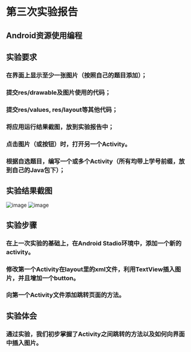 ﻿# 第三次实验报告
## Android资源使用编程
## 实验要求
### 在界面上显示至少一张图片（按照自己的题目添加）；
### 提交res/drawable及图片使用的代码；
### 提交res/values, res/layout等其他代码；
### 将应用运行结果截图，放到实验报告中；
### 点击图片（或按钮）时，打开另一个Activity。
### 根据自选题目，编写一个或多个Activity（所有均带上学号前缀，放到自己的Java包下）；
## 实验结果截图
![image](https://github.com/BingleHu/android-labs-2018/blob/master/Com1614080901240/%E5%AE%9E%E9%AA%8C3%E6%88%AA%E5%9B%BE1.PNG)
![image](https://github.com/BingleHu/android-labs-2018/blob/master/Com1614080901240/%E5%AE%9E%E9%AA%8C3%E6%88%AA%E5%9B%BE2.PNG)
## 实验步骤
### 在上一次实验的基础上，在Android Stadio环境中，添加一个新的activity。
### 修改第一个Activity在layout里的xml文件，利用TextView插入图片，并且增加一个button。
### 向第一个Activity文件添加跳转页面的方法。
## 实验体会
### 通过实验，我们初步掌握了Activity之间跳转的方法以及如何向界面中插入图片。
